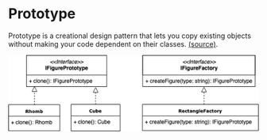 # Prototype
Prototype is a creational design pattern that lets you copy existing objects without making your code dependent on their classes. [(source)](https://refactoring.guru/en/design-patterns/prototype).

![UML](./prototypeUML.png)
